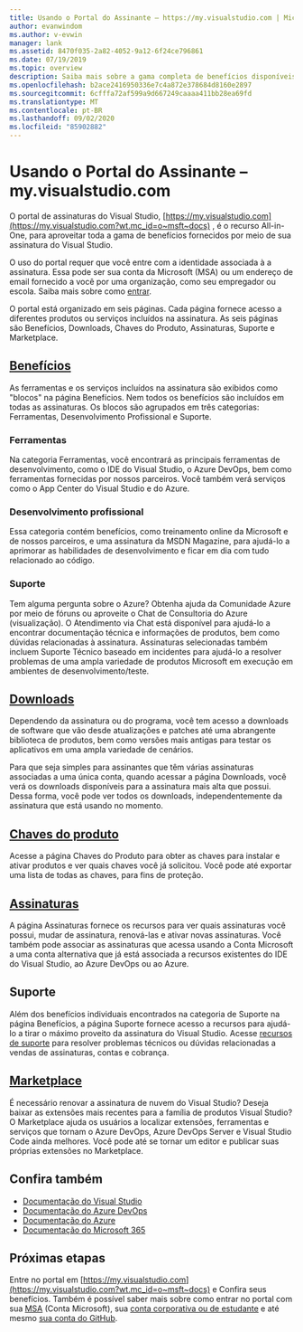 ```yaml
---
title: Usando o Portal do Assinante – https://my.visualstudio.com | Microsoft Docs
author: evanwindom
ms.author: v-evwin
manager: lank
ms.assetid: 8470f035-2a82-4052-9a12-6f24ce796861
ms.date: 07/19/2019
ms.topic: overview
description: Saiba mais sobre a gama completa de benefícios disponíveis para você no portal de assinaturas do Visual Studio
ms.openlocfilehash: b2ace2416950336e7c4a872e378684d8160e2897
ms.sourcegitcommit: 6cfffa72af599a9d667249caaaa411bb28ea69fd
ms.translationtype: MT
ms.contentlocale: pt-BR
ms.lasthandoff: 09/02/2020
ms.locfileid: "85902882"
---
```

# <a name="using-the-subscriber-portal---myvisualstudiocom"></a>Usando o Portal do Assinante – my.visualstudio.com

O portal de assinaturas do Visual Studio, [https://my.visualstudio.com](https://my.visualstudio.com?wt.mc_id=o~msft~docs) , é o recurso All-in-One, para aproveitar toda a gama de benefícios fornecidos por meio de sua assinatura do Visual Studio.

O uso do portal requer que você entre com a identidade associada à a assinatura.  Essa pode ser sua conta da Microsoft (MSA) ou um endereço de email fornecido a você por uma organização, como seu empregador ou escola.  Saiba mais sobre como [entrar](signing-in.md).

O portal está organizado em seis páginas.  Cada página fornece acesso a diferentes produtos ou serviços incluídos na assinatura.  As seis páginas são Benefícios, Downloads, Chaves do Produto, Assinaturas, Suporte e Marketplace.

## <a name="benefits"></a>[Benefícios](https://my.visualstudio.com/benefits?wt.mc_id=o~msft~docs)
As ferramentas e os serviços incluídos na assinatura são exibidos como "blocos" na página Benefícios.  Nem todos os benefícios são incluídos em todas as assinaturas. Os blocos são agrupados em três categorias: Ferramentas, Desenvolvimento Profissional e Suporte.  

### <a name="tools"></a>Ferramentas
Na categoria Ferramentas, você encontrará as principais ferramentas de desenvolvimento, como o IDE do Visual Studio, o Azure DevOps, bem como ferramentas fornecidas por nossos parceiros.  Você também verá serviços como o App Center do Visual Studio e do Azure.

### <a name="professional-development"></a>Desenvolvimento profissional
Essa categoria contém benefícios, como treinamento online da Microsoft e de nossos parceiros, e uma assinatura da MSDN Magazine, para ajudá-lo a aprimorar as habilidades de desenvolvimento e ficar em dia com tudo relacionado ao código.

### <a name="support"></a>Suporte
Tem alguma pergunta sobre o Azure?  Obtenha ajuda da Comunidade Azure por meio de fóruns ou aproveite o Chat de Consultoria do Azure (visualização).  O Atendimento via Chat está disponível para ajudá-lo a encontrar documentação técnica e informações de produtos, bem como dúvidas relacionadas à assinatura.  Assinaturas selecionadas também incluem Suporte Técnico baseado em incidentes para ajudá-lo a resolver problemas de uma ampla variedade de produtos Microsoft em execução em ambientes de desenvolvimento/teste.

## <a name="downloads"></a>[Downloads](https://my.visualstudio.com/downloads?wt.mc_id=o~msft~docs)
Dependendo da assinatura ou do programa, você tem acesso a downloads de software que vão desde atualizações e patches até uma abrangente biblioteca de produtos, bem como versões mais antigas para testar os aplicativos em uma ampla variedade de cenários.

Para que seja simples para assinantes que têm várias assinaturas associadas a uma única conta, quando acessar a página Downloads, você verá os downloads disponíveis para a assinatura mais alta que possui.  Dessa forma, você pode ver todos os downloads, independentemente da assinatura que está usando no momento.

## <a name="product-keys"></a>[Chaves do produto](https://my.visualstudio.com/productkeys?wt.mc_id=o~msft~docs)
Acesse a página Chaves do Produto para obter as chaves para instalar e ativar produtos e ver quais chaves você já solicitou.  Você pode até exportar uma lista de todas as chaves, para fins de proteção.

## <a name="subscriptions"></a>[Assinaturas](https://my.visualstudio.com/subscriptions?wt.mc_id=o~msft~docs)
A página Assinaturas fornece os recursos para ver quais assinaturas você possui, mudar de assinatura, renová-las e ativar novas assinaturas. Você também pode associar as assinaturas que acessa usando a Conta Microsoft a uma conta alternativa que já está associada a recursos existentes do IDE do Visual Studio, ao Azure DevOps ou ao Azure.

## <a name="support"></a>Suporte

Além dos benefícios individuais encontrados na categoria de Suporte na página Benefícios, a página Suporte fornece acesso a recursos para ajudá-lo a tirar o máximo proveito da assinatura do Visual Studio. Acesse [recursos de suporte](https://visualstudio.microsoft.com/subscriptions/support/) para resolver problemas técnicos ou dúvidas relacionadas a vendas de assinaturas, contas e cobrança.

## <a name="marketplace"></a>[Marketplace](https://marketplace.visualstudio.com/)

É necessário renovar a assinatura de nuvem do Visual Studio?  Deseja baixar as extensões mais recentes para a família de produtos Visual Studio?  O Marketplace ajuda os usuários a localizar extensões, ferramentas e serviços que tornam o Azure DevOps, Azure DevOps Server e Visual Studio Code ainda melhores. Você pode até se tornar um editor e publicar suas próprias extensões no Marketplace.

## <a name="see-also"></a>Confira também
- [Documentação do Visual Studio](https://docs.microsoft.com/visualstudio/)
- [Documentação do Azure DevOps](https://docs.microsoft.com/azure/devops/)
- [Documentação do Azure](https://docs.microsoft.com/azure/)
- [Documentação do Microsoft 365](https://docs.microsoft.com/microsoft-365/)

## <a name="next-steps"></a>Próximas etapas
Entre no portal em [https://my.visualstudio.com](https://my.visualstudio.com?wt.mc_id=o~msft~docs) e Confira seus benefícios.  Também é possível saber mais sobre como entrar no portal com sua [MSA](sign-in-msa.md) (Conta Microsoft), sua [conta corporativa ou de estudante](sign-in-work.md) e até mesmo [sua conta do GitHub](sign-in-github.md). 